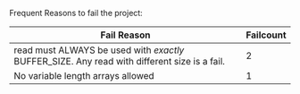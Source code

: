Frequent Reasons to fail the project:

| Fail Reason                      | Failcount |
| -------------------------------- | --------- |
| read must ALWAYS be used with *exactly* BUFFER_SIZE. Any read with different size is a fail. | 2 |
| No variable length arrays allowed | 1 |
